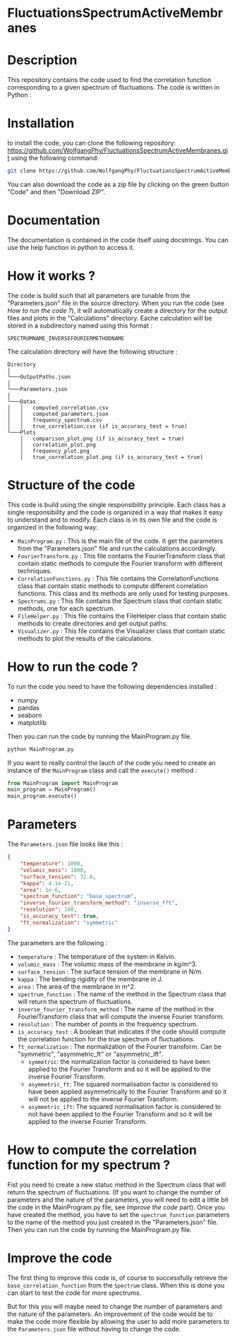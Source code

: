 # FluctuationsSpectrumActiveMembranes

# Description

This repository contains the code used to find the correlation function corresponding to a given spectrum of fluctuations. The code is written in Python : 


# Installation

to install the code, you can clone the following repository: https://github.com/WolfgangPhy/FluctuationsSpectrumActiveMembranes.git using the following command:

```bash
git clone https://github.com/WolfgangPhy/FluctuationsSpectrumActiveMembranes.
```

You can also download the code as a zip file by clicking on the green button "Code" and then "Download ZIP".

# Documentation

The documentation is contained in the code itself using docstrings. You can use the help function in python to access it.

# How it works ?

The code is build such that all parameters are tunable from the "Parameters.json" file in the source directory. When you
run the code (see *How to run the code ?*), it will automatically create a directory for the output files and plots in
the "Calculations" directory. Eache calculation will be stored in a subdirectory named using this format :

```
SPECTRUMNAME_INVERSEFOURIERMETHODNAME
```

The calculation directory will have the following structure :

```
Directory
│
└───OutputPaths.json
|
└───Parameters.json
|
└───Datas
│   │   computed_correlation.csv
│   │   computed_parameters.json
│   │   frequency_spectrum.csv
│   │   true_correlation.csv (if is_accuracy_test = true)
└───Plots
    │   comparison_plot.png (if is_accuracy_test = true)
    │   correlation_plot.png
    │   frequency_plot.png
    |   true_correlation_plot.png (if is_accuracy_test = true)

```

# Structure of the code

This code is build using the single responsibility principle. Each class has a single responsibility and the code is organized in a way that makes it easy to understand and to modify. Each class is in its own file and the code is organized in the following way:

- `MainProgram.py` : This is the main file of the code. It get the parameters from the "Parameters.json" file and run the calculations accordingly.
- `FourierTransform.py` : This file contains the FourierTransform class that contain static methods to compute the Fourier transform with different techniques.
- `CorrelationFunctions.py` : This file contains the CorrelationFunctions class that contain static methods to compute different correlation functions. This class and its methods are only used for testing purposes.
- `Spectrums.py` : This file contains the Spectrum class that contain static methods, one for each spectrum.
- `FileHelper.py` : This file contains the FileHelper class that contain static methods to create directories and get output paths.
- `Visualizer.py` : This file contains the Visualizer class that contain static methods to plot the results of the calculations.

# How to run the code ?

To run the code you need to have the following dependencies installed :
- numpy
- pandas
- seaborn
- matplotlib

Then you can run the code by running the MainProgram.py file.

```bash
python MainProgram.py
```

If you want to really control the lauch of the code you need to create an instance of the `MainProgram` class and call
 the `execute()` method :
 
 ```python
 from MainProgram import MainProgram
 main_program = MainProgram()
 main_program.execute()
```

# Parameters

The `Parameters.json` file looks like this :

```json
{
    "temperature": 1000,
    "volumic_mass": 1000,
    "surface_tension": 72.8,
    "kappa": 4.1e-21,
    "area": 1e-6,
    "spectrum_function": "base_spectrum",
    "inverse_fourier_transform_method": "inverse_fft",
    "resolution": 100,
    "is_accuracy_test": true,
    "ft_normalization": "symmetric"
}
```

The parameters are the following :
- `temperature` : The temperature of the system in Kelvin.
- `volumic_mass` : The volumic mass of the membrane in kg/m^3.
- `surface_tension` : The surface tension of the membrane in N/m.
- `kappa` : The bending rigidity of the membrane in J.
- `area` : The area of the membrane in m^2.
- `spectrum_function` : The name of the method in the Spectrum class that will return the spectrum of fluctuations.
- `inverse_fourier_transform_method` : The name of the method in the FourierTransform class that will compute the inverse Fourier transform.
- `resolution` : The number of points in the frequency spectrum.
- `is_accuracy_test` : A boolean that indicates if the code should compute the correlation function for the true spectrum of fluctuations.
- `ft_normalization` : The normalization of the Fourier transform. Can be "symmetric", "asymmetric_ft" or "asymmetric_ift".
    - `symmetric`: the normalization factor is considered to have been applied to the Fourier Transform and 
        so it will be applied to the inverse Fourier Transform.
    - `asymmetric_ft`: The squared normalisation factor is considered to have been applied asymmetrically
        to the Fourier Transform and so it will not be applied to the inverse Fourier Transform.
    - `asymmetric_ift`: The squared normalisation factor is considered to not have been applied to the Fourier 
        Transform and so it will be applied to the inverse Fourier Transform.

# How to compute the correlation function for my spectrum ?

Fist you need to create a new statuc method in the Spectrum class that will return the spectrum of fluctuations. (If you want to change the number 
of parameters and the nature of the parameters, you will need to edit a little bit the code in the MainProgram.py file, see *Improve the code* part). Once you have created the method, you have to set the `spectrum_function` parameters to the name of the method you just created in the "Parameters.json" file. Then you can run the code by running the MainProgram.py file.

# Improve the code 

The first thing to improve this code is, of course to successfully retrieve the `base_correlation_function` from the `Spectrum` class. 
When this is done you can start to test the code for more spectrums.

But for this you will maybe need to change the number of parameters and the nature of the parameters. An improvement of the code would be to make the code more flexible by allowing the user to add more parameters to the `Parameters.json` file without having to change the code.
